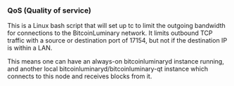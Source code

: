### QoS (Quality of service) ###

This is a Linux bash script that will set up tc to limit the outgoing bandwidth for connections to the BitcoinLuminary network. It limits outbound TCP traffic with a source or destination port of 17154, but not if the destination IP is within a LAN.

This means one can have an always-on bitcoinluminaryd instance running, and another local bitcoinluminaryd/bitcoinluminary-qt instance which connects to this node and receives blocks from it.
